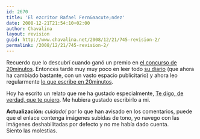 ```yaml
---
id: 2670
title: 'El ezcritor Rafael Fern&aacute;ndez'
date: 2008-12-21T21:54:10+02:00
author: Chavalina
layout: revision
guid: http://www.chavalina.net/2008/12/21/745-revision-2/
permalink: /2008/12/21/745-revision-2/
---
```

Recuerdo que lo descubr&iacute; cuando gan&oacute; un premio en <a href="http://chavalina.net/comentar.php?idpost=649" target="_blank">el concurso de 20minutos</a>. Entonces tard&eacute; muy muy poco en leer todo <a href="http://micabeza.com/" target="_blank">su diario</a> (que ahora ha cambiado bastante, con un vasto espacio publicitario) y ahora leo regularmente <a href="http://blogs.20minutos.es/ezcritor" target="_blank">lo que escribe en 20minutos</a>. 

Hoy ha escrito un relato que me ha gustado especialmente, <a href="http://blogs.20minutos.es/ezcritor/post/2006/10/10/te-digo-verdad-te-quiero" target="_blank">Te digo, de verdad, que te quiero</a>. Me hubiera gustado escribirlo a mi.

**Actualizaci&oacute;n:** _cuidado!_ por lo que han avisado en los comentarios, puede que el enlace contenga im&aacute;genes subidas de tono, yo navego con las im&aacute;genes deshabilitadas por defecto y no me hab&iacute;a dado cuenta.  
Siento las molestias.